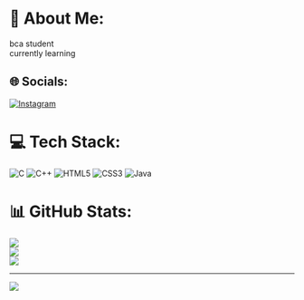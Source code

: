 # 💫 About Me:
bca student<br>currently learning<br>


## 🌐 Socials:
[![Instagram](https://img.shields.io/badge/Instagram-%23E4405F.svg?logo=Instagram&logoColor=white)](https://instagram.com/https://www.instagram.com/a_bh_sh_k_/) 

# 💻 Tech Stack:
![C](https://img.shields.io/badge/c-%2300599C.svg?style=for-the-badge&logo=c&logoColor=white) ![C++](https://img.shields.io/badge/c++-%2300599C.svg?style=for-the-badge&logo=c%2B%2B&logoColor=white) ![HTML5](https://img.shields.io/badge/html5-%23E34F26.svg?style=for-the-badge&logo=html5&logoColor=white) ![CSS3](https://img.shields.io/badge/css3-%231572B6.svg?style=for-the-badge&logo=css3&logoColor=white) ![Java](https://img.shields.io/badge/java-%23ED8B00.svg?style=for-the-badge&logo=openjdk&logoColor=white)
# 📊 GitHub Stats:
![](https://github-readme-stats.vercel.app/api?username=abhis5606&theme=dark&hide_border=false&include_all_commits=false&count_private=false)<br/>
![](https://nirzak-streak-stats.vercel.app/?user=abhis5606&theme=dark&hide_border=false)<br/>
![](https://github-readme-stats.vercel.app/api/top-langs/?username=abhis5606&theme=dark&hide_border=false&include_all_commits=false&count_private=false&layout=compact)

---
[![](https://visitcount.itsvg.in/api?id=abhis5606&icon=0&color=0)](https://visitcount.itsvg.in)

<!-- Proudly created with GPRM ( https://gprm.itsvg.in ) -->
